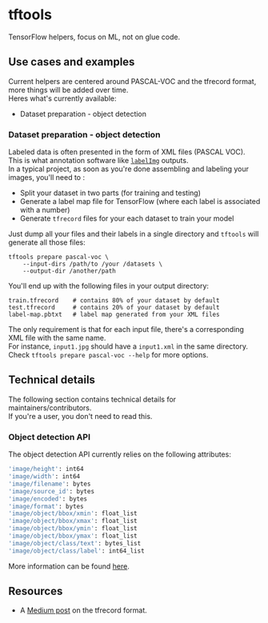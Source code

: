 # tftools
TensorFlow helpers, focus on ML, not on glue code.

## Use cases and examples
Current helpers are centered around PASCAL-VOC and the tfrecord format, more things will be added over time. \
Heres what's currently available:
- Dataset preparation - object detection

### Dataset preparation - object detection
Labeled data is often presented in the form of XML files (PASCAL VOC). \
This is what annotation software like [`labelImg`](https://github.com/tzutalin/labelImg) outputs. \
In a typical project, as soon as you're done assembling and labeling your images, you'll need to :
- Split your dataset in two parts (for training and testing)
- Generate a label map file for TensorFlow (where each label is associated with a number)
- Generate `tfrecord` files for your each dataset to train your model

Just dump all your files and their labels in a single directory and `tftools` will generate all those files:

```
tftools prepare pascal-voc \
    --input-dirs /path/to /your /datasets \
    --output-dir /another/path
```

You'll end up with the following files in your output directory:
```
train.tfrecord    # contains 80% of your dataset by default
test.tfrecord     # contains 20% of your dataset by default
label-map.pbtxt   # label map generated from your XML files
```

The only requirement is that for each input file, there's a corresponding XML file with the same name. \
For instance, `input1.jpg` should have a `input1.xml` in the same directory. \
Check `tftools prepare pascal-voc --help` for more options.


## Technical details
The following section contains technical details for maintainers/contributors. \
If you're a user, you don't need to read this.

### Object detection API
The object detection API currently relies on the following attributes:
```bash
'image/height': int64
'image/width': int64
'image/filename': bytes
'image/source_id': bytes
'image/encoded': bytes
'image/format': bytes
'image/object/bbox/xmin': float_list
'image/object/bbox/xmax': float_list
'image/object/bbox/ymin': float_list
'image/object/bbox/ymax': float_list
'image/object/class/text': bytes_list
'image/object/class/label': int64_list
```

More information can be found [here](https://github.com/tensorflow/models/blob/master/research/object_detection/g3doc/using_your_own_dataset.md).

## Resources
- A [Medium post](https://medium.com/mostly-ai/tensorflow-records-what-they-are-and-how-to-use-them-c46bc4bbb564) on the tfrecord format.
